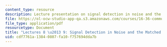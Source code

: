 ```yaml
---
content_type: resource
description: Lecture presentation on signal detection in noise and the matched filter.
file: https://ol-ocw-studio-app-qa.s3.amazonaws.com/courses/16-36-communication-systems-engineering-spring-2009/cdf7761a13840807fa10f757694dda7b_MIT16_36s09_lec08_09.pdf
file_type: application/pdf
resourcetype: Document
title: "Lectures 8 \u2013 9: Signal Detection in Noise and the Matched Filter"
uid: cdf7761a-1384-0807-fa10-f757694dda7b
---
```

